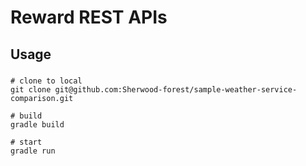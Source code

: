 # Reward REST APIs

## Usage
###
```
# clone to local
git clone git@github.com:Sherwood-forest/sample-weather-service-comparison.git

# build
gradle build

# start
gradle run
```

